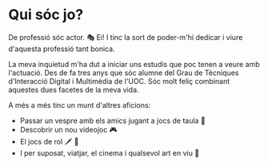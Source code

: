 # Qui sóc jo?

De professió sóc actor. :performing_arts:  Ei! I tinc la sort de poder-m'hi dedicar i viure d'aquesta professió tant bonica.

La meva inquietud m'ha dut a iniciar uns estudis que poc tenen a veure amb l'actuació. Des de fa tres anys que sóc alumne del Grau de Tècniques d'Interacció Digital i Multimèdia de l'UOC. Sóc molt feliç combinant aquestes dues facetes de la meva vida.

A més a més tinc un munt d'altres aficions:

- Passar un vespre amb els amics jugant a jocs de taula :game_die:
- Descobrir un nou videojoc :video_game:
- El jocs de rol :dagger: :bow_and_arrow:
- I per suposat, viatjar, el cinema i qualsevol art en viu :rocket:

